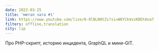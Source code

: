 ```yaml
---
date: 2022-03-25
title: 'митап чата #1'
link: https://www.youtube.com/live/6-0lBLN0tZs?si=W8YCk4vzKBOtAna7
filters: offline,translation
city: lip
---
```


Про PHP-скрипт, историю инцидента, GraphQL и мини-GIT.
